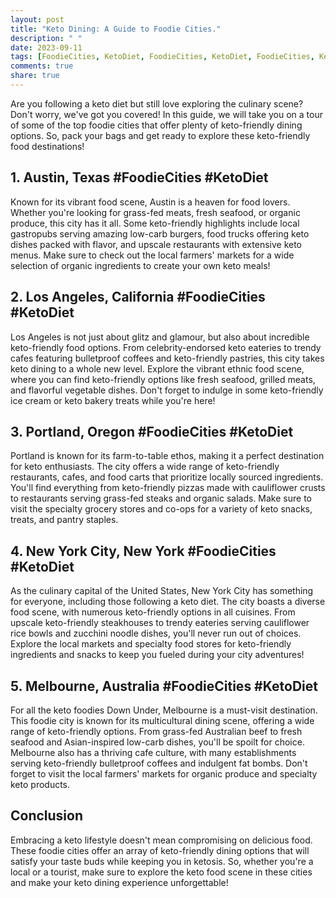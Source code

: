 ```yaml
---
layout: post
title: "Keto Dining: A Guide to Foodie Cities."
description: " "
date: 2023-09-11
tags: [FoodieCities, KetoDiet, FoodieCities, KetoDiet, FoodieCities, KetoDiet, FoodieCities, KetoDiet, FoodieCities, KetoDiet]
comments: true
share: true
---
```


Are you following a keto diet but still love exploring the culinary scene? Don't worry, we've got you covered! In this guide, we will take you on a tour of some of the top foodie cities that offer plenty of keto-friendly dining options. So, pack your bags and get ready to explore these keto-friendly food destinations!

## 1. Austin, Texas #FoodieCities #KetoDiet

Known for its vibrant food scene, Austin is a heaven for food lovers. Whether you're looking for grass-fed meats, fresh seafood, or organic produce, this city has it all. Some keto-friendly highlights include local gastropubs serving amazing low-carb burgers, food trucks offering keto dishes packed with flavor, and upscale restaurants with extensive keto menus. Make sure to check out the local farmers' markets for a wide selection of organic ingredients to create your own keto meals!

## 2. Los Angeles, California #FoodieCities #KetoDiet

Los Angeles is not just about glitz and glamour, but also about incredible keto-friendly food options. From celebrity-endorsed keto eateries to trendy cafes featuring bulletproof coffees and keto-friendly pastries, this city takes keto dining to a whole new level. Explore the vibrant ethnic food scene, where you can find keto-friendly options like fresh seafood, grilled meats, and flavorful vegetable dishes. Don't forget to indulge in some keto-friendly ice cream or keto bakery treats while you're here!

## 3. Portland, Oregon #FoodieCities #KetoDiet

Portland is known for its farm-to-table ethos, making it a perfect destination for keto enthusiasts. The city offers a wide range of keto-friendly restaurants, cafes, and food carts that prioritize locally sourced ingredients. You'll find everything from keto-friendly pizzas made with cauliflower crusts to restaurants serving grass-fed steaks and organic salads. Make sure to visit the specialty grocery stores and co-ops for a variety of keto snacks, treats, and pantry staples.

## 4. New York City, New York #FoodieCities #KetoDiet

As the culinary capital of the United States, New York City has something for everyone, including those following a keto diet. The city boasts a diverse food scene, with numerous keto-friendly options in all cuisines. From upscale keto-friendly steakhouses to trendy eateries serving cauliflower rice bowls and zucchini noodle dishes, you'll never run out of choices. Explore the local markets and specialty food stores for keto-friendly ingredients and snacks to keep you fueled during your city adventures!

## 5. Melbourne, Australia #FoodieCities #KetoDiet

For all the keto foodies Down Under, Melbourne is a must-visit destination. This foodie city is known for its multicultural dining scene, offering a wide range of keto-friendly options. From grass-fed Australian beef to fresh seafood and Asian-inspired low-carb dishes, you'll be spoilt for choice. Melbourne also has a thriving cafe culture, with many establishments serving keto-friendly bulletproof coffees and indulgent fat bombs. Don't forget to visit the local farmers' markets for organic produce and specialty keto products.

## Conclusion

Embracing a keto lifestyle doesn't mean compromising on delicious food. These foodie cities offer an array of keto-friendly dining options that will satisfy your taste buds while keeping you in ketosis. So, whether you're a local or a tourist, make sure to explore the keto food scene in these cities and make your keto dining experience unforgettable!